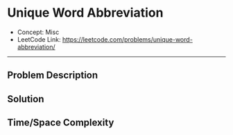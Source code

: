 # Unique Word Abbreviation

- Concept: Misc
- LeetCode Link: https://leetcode.com/problems/unique-word-abbreviation/

---

## Problem Description

## Solution

## Time/Space Complexity

